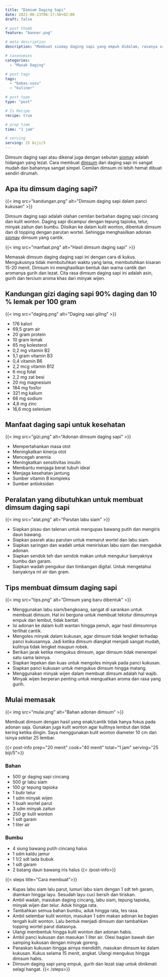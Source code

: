 ```yaml
---
title: "Dimsum Daging Sapi"
date: 2021-06-23T06:17:50+02:00
draft: false

# post thumb
feature: "banner.png"

# meta description
description: "Membuat siomay daging sapi yang empuk didalam, rasanya sangat gurih dan lezat. Pelajari cara membuat dimsum daging sapi yang enak dan simak tipsnya disini."

# taxonomies
categories:
  - "Masak Daging"

# post tags
tags:
  - "bebas-susu"
  - "kuliner"

# post type
type: "post"

# Is Recipe
recipe: true

# prep time
time: "1 jam"

# serving
serving: 25 biji/5
---
```

Dimsum daging sapi atau dikenal juga dengan sebutan [siomay](/resep/resep-siomay-goreng/) adalah hidangan yang lezat. Cara membuat [dimsum](/resep/siomay-ayam-udang/) dari daging sapi ini sangat mudah dan bahannya sangat simpel. Cemilan dimsum ini lebih hemat dibuat sendiri dirumah.

## Apa itu dimsum daging sapi?

{{< img src="kandungan.png" alt="Dimsum daging sapi dalam panci kukusan" >}}


Dimsum daging sapi adalah olahan cemilan berbahan daging sapi cincang dan kulit wonton. Daging sapi dicampur dengan tepung tapioka, telur, minyak zaitun dan bumbu. Diisikan ke dalam kulit wonton, dibentuk dimsum dan di topping dengan parutan wortel. Sehingga menghasilkan adonan [siomay](/resep/siomay-ikan-goreng/) dimsum yang cantik.

{{< img src="manfaat.png" alt="Hasil dimsum daging sapi" >}}

Memasak dimsum daging daging sapi ini dengan cara di kukus. Mengukusnya tidak membutuhkan waktu yang lama, membutuhkan kisaran 15-20 menit. Dimsum ini menghasilkan bentuk dan warna cantik dan aromanya gurih dan lezat. Cita rasa dimsum daging sapi ini adalah asin, gurih dan tercium aroma khas dari minyak wijen.

## Kandungan gizi daging sapi 90% daging dan 10 % lemak per 100 gram

 {{< img src="daging.png" alt="Daging sapi giling" >}}

-   176 kalori
-   69,5 gram air
-   20 gram protein
-   10 gram lemak
-   65 mg kolesterol
-   0,2 mg vitamin B2
-   5,1 gram vitamin B3
-   0,4 vitamin B6
-   2,2 mcg vitamin B12
-   6 mcg folat
-   2,2 mg zat besi
-   20 mg magnesium
-   184 mg fosfor
-   321 mg kalium
-   66 mg sodium
-   4,8 mg zinc
-   16,6 mcg selenium

## Manfaat daging sapi untuk kesehatan

{{< img src="gizi.png" alt="Adonan dimsum daging sapi" >}}

-   Mempertahankan masa otot
-   Meningkatkan kinerja otot
-   Mencegah anemia
-   Meningkatkan sensitivitas insulin
-   Membantu menjaga berat tubuh ideal
-   Menjaga kesehatan jantung
-   Sumber vitamin B kompleks
-   Sumber antioksidan

## Peralatan yang dibutuhkan untuk membuat dimsum daging sapi

{{< img src="alat.png" alt="Parutan labu siam" >}}

-   Siapkan pisau dan talenan untuk mengupas bawang putih dan mengiris daun bawang.
-   Siapkan pasrah atau parutan untuk memarut wortel dan labu siam.
-   Siapkan saringan dan wadah untuk meniriskan labu siam dan mengaduk adonan.
-   Siapkan sendok teh dan sendok makan untuk mengukur banyaknya bumbu dan garam.
-   Siapkan wadah pengukur dan timbangan digital. Untuk mengetahui banyaknya ml air dan gram.

## Tips membuat dimsum daging sapi

{{< img src="tips.png" alt="Dimsum yang baru dibentuk" >}}

-   Menggunakan labu siam/bengkoang, sangat di sarankan untuk membuat dimsum. Hal ini berguna untuk membuat tekstur dimsumnya empuk dan lembut, tidak bantat.
-   Isi adonan ke dalam kulit wantan hingga penuh, agar hasil dimsumnya terlihat cantik.
-   Mengoles minyak dalam kukusan, agar dimsum tidak lengket terhadap panci kukusannya. Jadi ketika dimsum diangkat menjadi sangat mudah, kulitnya tidak lengket maupun robek.
-   Berikan jarak ketika mengukus dimsum, agar dimsum tidak menempel satu sama lainnya.
-   Siapkan lepekan dan kuas untuk mengoles minyak pada panci kukusan.
-   Siapkan panci kukusan untuk mengukus dimsum hingga matang.
-   Menggunakan minyak wijen dalam membuat dimsum adalah hal wajib. Minyak wijen berperan penting untuk menguatkan aroma dan rasa yang gurih.

## Mulai memasak

{{< img src="mulai.png" alt="Bahan adonan dimsum" >}}

Membuat dimsum dengan hasil yang enak/cantik tidak hanya fokus pada adonan saja. Gunakan juga kulit wonton agar kulitnya lembut dan tidak kering ketika dingin. Saya menggunakan kulit wonton diameter 10 cm dan isinya sekitar 25 lembar.

{{< post-info prep="20 menit" cook="40 menit" total="1 jam" serving="25 biji/5">}}

### Bahan

-   500 gr daging sapi cincang
-   500 gr labu siam
-   100 gr tepung tapioka
-   1 butir telur
-   1 sdm minyak wijen
-   1 buah wortel parut
-   3 sdm minyak zaitun
-   250 gr kulit wonton
-   1 sdt garam
-   1 liter air

### Bumbu

-   4 siung bawang putih cincang halus
-   1 sdm kaldu jamur
-   1 1/2 sdt lada bubuk
-   1 sdt garam
-   2 batang daun bawang iris halus
{{< /post-info>}}

{{< steps title="Cara membuat">}}
-   Kupas labu siam lalu parut, lumuri labu siam dengan 1 sdt teh garam, diamkan hingga layu. Sesudah layu cuci bersih dan tiriskan.
-   Ambil wadah, masukan daging cincang, labu siam, tepung tapioka, minyak wijen dan telur. Aduk hingga rata.
-   Tambahkan semua bahan bumbu, aduk hingga rata, tes rasa.
-   Ambil selembar kulit wonton, masukan 1 sdm makan adonan ke bagian tengah kulit wonton. Lalu bentuk menjadi dimsum dan tambahkan topping wortel parut diatasnya.
-   Ulangi membentuk hingga kulit wonton dan adonan habis.
-   Ambil panci kukusan dan masukan 1 liter air. Olesi bagian bawah dan samping kukusan dengan minyak goreng.
-   Panaskan kukusan hingga airnya mendidih, masukan dimsum ke dalam kukusan. Kukus selama 15 menit, angkat. Ulangi mengukus hingga dimsum habis.
-   Dimsum daging sapi yang empuk, gurih dan lezat siap untuk dinikmati selagi hangat.
{{< /steps>}}